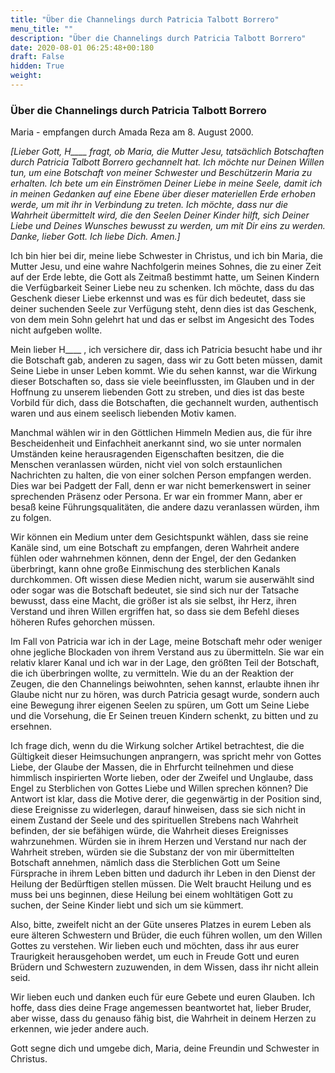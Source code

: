 ```yaml
---
title: "Über die Channelings durch Patricia Talbott Borrero"
menu_title: ""
description: "Über die Channelings durch Patricia Talbott Borrero"
date: 2020-08-01 06:25:48+00:180
draft: False
hidden: True
weight:
---
```

### Über die Channelings durch Patricia Talbott Borrero

Maria - empfangen durch Amada Reza am 8. August 2000.

*[Lieber Gott, H____ fragt, ob Maria, die Mutter Jesu, tatsächlich Botschaften durch Patricia Talbott Borrero gechannelt hat. Ich möchte nur Deinen Willen tun, um eine Botschaft von meiner Schwester und Beschützerin Maria zu erhalten. Ich bete um ein Einströmen Deiner Liebe in meine Seele, damit ich in meinen Gedanken auf eine Ebene über dieser materiellen Erde erhoben werde, um mit ihr in Verbindung zu treten. Ich möchte, dass nur die Wahrheit übermittelt wird, die den Seelen Deiner Kinder hilft, sich Deiner Liebe und Deines Wunsches bewusst zu werden, um mit Dir eins zu werden. Danke, lieber Gott. Ich liebe Dich. Amen.]*

Ich bin hier bei dir, meine liebe Schwester in Christus, und ich bin Maria, die Mutter Jesu, und eine wahre Nachfolgerin meines Sohnes, die zu einer Zeit auf der Erde lebte, die Gott als Zeitmaß bestimmt hatte, um Seinen Kindern die Verfügbarkeit Seiner Liebe neu zu schenken. Ich möchte, dass du das Geschenk dieser Liebe erkennst und was es für dich bedeutet, dass sie deiner suchenden Seele zur Verfügung steht, denn dies ist das Geschenk, von dem mein Sohn gelehrt hat und das er selbst im Angesicht des Todes nicht aufgeben wollte.

Mein lieber H____ , ich versichere dir, dass ich Patricia besucht habe und ihr die Botschaft gab, anderen zu sagen, dass wir zu Gott beten müssen, damit Seine Liebe in unser Leben kommt. Wie du sehen kannst, war die Wirkung dieser Botschaften so, dass sie viele beeinflussten, im Glauben und in der Hoffnung zu unserem liebenden Gott zu streben, und dies ist das beste Vorbild für dich, dass die Botschaften, die gechannelt wurden, authentisch waren und aus einem seelisch liebenden Motiv kamen.

Manchmal wählen wir in den Göttlichen Himmeln Medien aus, die für ihre Bescheidenheit und Einfachheit anerkannt sind, wo sie unter normalen Umständen keine herausragenden Eigenschaften besitzen, die die Menschen veranlassen würden, nicht viel von solch erstaunlichen Nachrichten zu halten, die von einer solchen Person empfangen werden. Dies war bei Padgett der Fall, denn er war nicht bemerkenswert in seiner sprechenden Präsenz oder Persona. Er war ein frommer Mann, aber er besaß keine Führungsqualitäten, die andere dazu veranlassen würden, ihm zu folgen.

Wir können ein Medium unter dem Gesichtspunkt wählen, dass sie reine Kanäle sind, um eine Botschaft zu empfangen, deren Wahrheit andere fühlen oder wahrnehmen können, denn der Engel, der den Gedanken überbringt, kann ohne große Einmischung des sterblichen Kanals durchkommen. Oft wissen diese Medien nicht, warum sie auserwählt sind oder sogar was die Botschaft bedeutet, sie sind sich nur der Tatsache bewusst, dass eine Macht, die größer ist als sie selbst, ihr Herz, ihren Verstand und ihren Willen ergriffen hat, so dass sie dem Befehl dieses höheren Rufes gehorchen müssen.

Im Fall von Patricia war ich in der Lage, meine Botschaft mehr oder weniger ohne jegliche Blockaden von ihrem Verstand aus zu übermitteln. Sie war ein relativ klarer Kanal und ich war in der Lage, den größten Teil der Botschaft, die ich überbringen wollte, zu vermitteln. Wie du an der Reaktion der Zeugen, die den Channelings beiwohnten, sehen kannst, erlaubte ihnen ihr Glaube nicht nur zu hören, was durch Patricia gesagt wurde, sondern auch eine Bewegung ihrer eigenen Seelen zu spüren, um Gott um Seine Liebe und die Vorsehung, die Er Seinen treuen Kindern schenkt, zu bitten und zu ersehnen.

Ich frage dich, wenn du die Wirkung solcher Artikel betrachtest, die die Gültigkeit dieser Heimsuchungen anprangern, was spricht mehr von Gottes Liebe, der Glaube der Massen, die in Ehrfurcht teilnehmen und diese himmlisch inspirierten Worte lieben, oder der Zweifel und Unglaube, dass Engel zu Sterblichen von Gottes Liebe und Willen sprechen können? Die Antwort ist klar, dass die Motive derer, die gegenwärtig in der Position sind, diese Ereignisse zu widerlegen, darauf hinweisen, dass sie sich nicht in einem Zustand der Seele und des spirituellen Strebens nach Wahrheit befinden, der sie befähigen würde, die Wahrheit dieses Ereignisses wahrzunehmen. Würden sie in ihrem Herzen und Verstand nur nach der Wahrheit streben, würden sie die Substanz der von mir übermittelten Botschaft annehmen, nämlich dass die Sterblichen Gott um Seine Fürsprache in ihrem Leben bitten und dadurch ihr Leben in den Dienst der Heilung der Bedürftigen stellen müssen. Die Welt braucht Heilung und es muss bei uns beginnen, diese Heilung bei einem wohltätigen Gott zu suchen, der Seine Kinder liebt und sich um sie kümmert.

Also, bitte, zweifelt nicht an der Güte unseres Platzes in eurem Leben als eure älteren Schwestern und Brüder, die euch führen wollen, um den Willen Gottes zu verstehen. Wir lieben euch und möchten, dass ihr aus eurer Traurigkeit herausgehoben werdet, um euch in Freude Gott und euren Brüdern und Schwestern zuzuwenden, in dem Wissen, dass ihr nicht allein seid.

Wir lieben euch und danken euch für eure Gebete und euren Glauben. Ich hoffe, dass dies deine Frage angemessen beantwortet hat, lieber Bruder, aber wisse, dass du genauso fähig bist, die Wahrheit in deinem Herzen zu erkennen, wie jeder andere auch.

Gott segne dich und umgebe dich, Maria, deine Freundin und Schwester in Christus.
